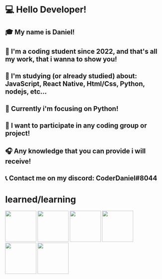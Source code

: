 # 💻 Hello Developer!

## 🎓 My name is Daniel!
## 📕 I'm a coding student since 2022, and that's all my work, that i wanna to show you!
## 🔨 I'm studying (or already studied) about: JavaScript, React Native, Html/Css, Python, nodejs, etc... 
## 🐍 Currently i'm focusing on Python!
## 💾 I want to participate in any coding group or project!
## 🎧 Any knowledge that you can provide i will receive! 
## 📞 Contact me on my discord: CoderDaniel#8044

# learned/learning
<div>
  <img src="https://cdn.jsdelivr.net/gh/devicons/devicon/icons/react/react-original-wordmark.svg" width="100" height="100" style="display: inline-block;" />
  <img src="https://cdn.jsdelivr.net/gh/devicons/devicon/icons/javascript/javascript-original.svg" width="100" height="100" style="display: inline-block;" />
  <img src="https://cdn.jsdelivr.net/gh/devicons/devicon/icons/html5/html5-original-wordmark.svg" width="100" height="100" style="display: inline-block;" />
  <img src="https://cdn.jsdelivr.net/gh/devicons/devicon/icons/css3/css3-original-wordmark.svg" width="100" height="100" style="display: inline-block;" />
  <img src="https://cdn.jsdelivr.net/gh/devicons/devicon/icons/python/python-original.svg" width="100" height="100" style="display: inline-block;" />
  <img src="https://cdn.jsdelivr.net/gh/devicons/devicon/icons/nodejs/nodejs-original-wordmark.svg" width="100" height="100" style="display: inline-block;" />
</div>
